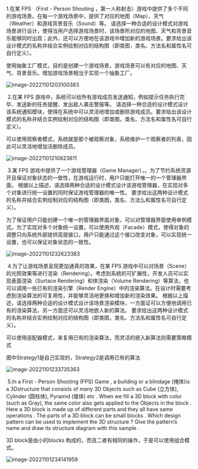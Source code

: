  1.在某 FPS （First - Person Shooting ，第一人称射击）游戏中提供了多个不同的游戏场景。在每一个游戏场景中，提供了对应的地图（Map）、天气（Weather）和游戏背景音乐（Sound）等。 请选择一种合适的设计模式对游戏场景进行设计，使得当用户选择游戏场景时，该场景所对应的地图、天气和背景音乐能够同时出现；此外，还可以方便地在该游戏中增加新的游戏场景。要求给出该设计模式的名称并结合实例绘制对应的结构图（即类图，类名、方法名和属性名可自行定义）。

使用抽象工厂模式，目的是创建一个游戏场景，游戏场景可以有对应的地图、天气、背景音乐。增加游戏场景相当于实现一个抽象工厂。

![image-20221101203100383](C:\Users\fatak\AppData\Roaming\Typora\typora-user-images\image-20221101203100383.png)

​	2.在某 FPS 游戏中，系统可以给所有游戏成员发送通知，例如提示任务执行完毕、发送新的任务提醒、发出敌人袭击警报等。 请选择一种合适的设计模式设计该系统通知模块，使得在系统中可以灵活地增加或删除游戏成员。要求给出该设计模式的名称并结合实例绘制对应的结构图（即类图，类名、方法名和属性名可自行定义）。

可以使用观察者模式，系统就是那个被观察对象，系统维护一个观察者的列表，因此可以灵活地增加活删除成员。

![image-20221101210823611](C:\Users\fatak\AppData\Roaming\Typora\typora-user-images\image-20221101210823611.png)

​	3.某 FPS 游戏中提供了一个游戏管理器（Game Manager），。为了节约系统资源开且保证对象状态的一致性，在游戏运行时，用户只能打开唯一的一个管理器界面。 根据以上描述，请选择两种合适的设计模式设计该游戏管理器，在实现对多个对象进行统一设置的同时保证游戏管理器的唯一性。 要求给出这两种设计模式的名称并结合实例绘制对应的结构图（即类图，类名、方法么和属性名可自行定义）。

为了保证用户只能创建一个唯一的管理器界面对象，可以对管理器界面使用单例模式。为了实现对多个对象统一设置，可以使用外观（Facade）模式，使得对象的调整只向系统外部提供高层接口，用户只能通过这个接口改变对象，可以实现统一设置，也可以保证对象状态的一致性。

![image-20221101232623383](C:\Users\fatak\AppData\Roaming\Typora\typora-user-images\image-20221101232623383.png)

​	4.为了让游戏场景呈现更加通真的效果，在某 FPS 游戏中可以对场景（Scene）的光照效果等进行渲染（Rendering）。考虑到系统的可扩展性，开发人员可以实现表面渲染（Surtace Rendering）和体渲染（Volume Rendering）等算法，也可以调用一些已有的渲染引擎（Render Engine）中的渲染算法。在设计时需要考虑到渲染算法的可复用性，并能够灵活地更换和增加新的渲染效果。 根据以上描述，请选择两种合适的设计模式设计该场景渲染模块，一方面证可以方便地调用已有的渲染算法，另一方面还可以灵活地嵌人新的算法。 要求给出这两种设计模式的名称并结合实例绘制对应的结构图（即类图，类名、方法名和属性名可自行定义）。

可以使用适配器模式，来复用已有的渲染算法，而灵活的嵌入新算法则需要策略模式

图中Strategy1是自己实现的，Strategy2是调用已有的算法

![image-20221101233735363](C:\Users\fatak\AppData\Roaming\Typora\typora-user-images\image-20221101233735363.png)

​	5.In a First - Person Shooting (FPS) Game , a building or a blindage (掩体)is a 3Dstructure that consists of many 3D Objects such as Cube (立方体), Cylinder (圆柱体), Pyramid (锥体) etc . When we fill a 3D block with color (such as Gray), the same color also gets applied to the Objects in the block . Here a 3D block is made up of different parts and they all have same operations . The parts of a 3D block can be small blocks . Which design pattern can be used to implement the 3D structure ? Give the pattern’s name and draw its structure diagram with this sample .

3D block是由小的blocks 构成的，而且二者有相同的操作，于是可以使用组合模式。

![image-20221101234141959](C:\Users\fatak\AppData\Roaming\Typora\typora-user-images\image-20221101234141959.png)
